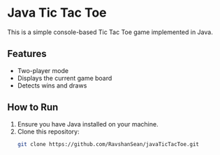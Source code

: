 # Java Tic Tac Toe

This is a simple console-based Tic Tac Toe game implemented in Java.

## Features

- Two-player mode
- Displays the current game board
- Detects wins and draws

## How to Run

1. Ensure you have Java installed on your machine.
2. Clone this repository:
   ```bash
   git clone https://github.com/RavshanSean/javaTicTacToe.git
